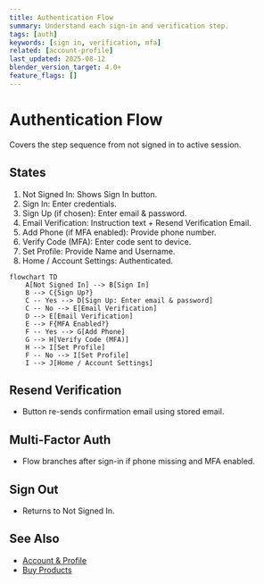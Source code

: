 ```yaml
---
title: Authentication Flow
summary: Understand each sign-in and verification step.
tags: [auth]
keywords: [sign in, verification, mfa]
related: [account-profile]
last_updated: 2025-08-12
blender_version_target: 4.0+
feature_flags: []
---
```


# Authentication Flow

Covers the step sequence from not signed in to active session.

## States
1. Not Signed In: Shows Sign In button.
2. Sign In: Enter credentials.
3. Sign Up (if chosen): Enter email & password.
4. Email Verification: Instruction text + Resend Verification Email.
5. Add Phone (if MFA enabled): Provide phone number.
6. Verify Code (MFA): Enter code sent to device.
7. Set Profile: Provide Name and Username.
8. Home / Account Settings: Authenticated.
``` mermaid
flowchart TD
	A[Not Signed In] --> B[Sign In]
	B --> C{Sign Up?}
	C -- Yes --> D[Sign Up: Enter email & password]
	C -- No --> E[Email Verification]
	D --> E[Email Verification]
	E --> F{MFA Enabled?}
	F -- Yes --> G[Add Phone]
	G --> H[Verify Code (MFA)]
	H --> I[Set Profile]
	F -- No --> I[Set Profile]
	I --> J[Home / Account Settings]
```

## Resend Verification
- Button re-sends confirmation email using stored email.

## Multi-Factor Auth
- Flow branches after sign-in if phone missing and MFA enabled.

## Sign Out
- Returns to Not Signed In.

## See Also
- [Account & Profile](account-profile.md)
- [Buy Products](buy-products.md)
